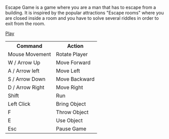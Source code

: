 Escape Game is a game where you are a man that has to escape from a building. It is inspired by the popular attractions "Escape rooms" where you are closed inside a room and you have to solve several riddles in order to exit from the room.

<a href="http://htmlpreview.github.io/?https://github.com/MarcoSchaerfCourses/final-project-for-interactive-graphics-course-escapegame/blob/master/project/index.html" target="_blank"> Play </a>

<table>
  <tr>
    <th> Command </th>
    <th> Action </th>
  </tr>
  <tr>
    <td> Mouse Movement</td>
    <td> Rotate Player </td>
  </tr>
  <tr>
    <td> W / Arrow Up</td>
    <td> Move Forward </td>
  </tr>  
  
  <tr>
    <td> A / Arrow left</td>
    <td> Move Left </td>
  </tr>
  
  <tr>
    <td> S / Arrow Down</td>
    <td> Move Backward </td>
  </tr>
  
  <tr>
    <td> D / Arrow Right</td>
    <td> Move Right </td>
  </tr>
  
  <tr>
    <td> Shift</td>
    <td> Run </td>
  </tr>
    
  <tr>
    <td> Left Click</td>
    <td> Bring Object </td>
  </tr>
    
  <tr>
    <td> F </td>
    <td> Throw Object </td>
  </tr>
    
  <tr>
    <td> E </td>
    <td> Use Object </td>
  </tr>
      
  <tr>
    <td> Esc </td>
    <td> Pause Game </td>
  </tr>
</table>
  
